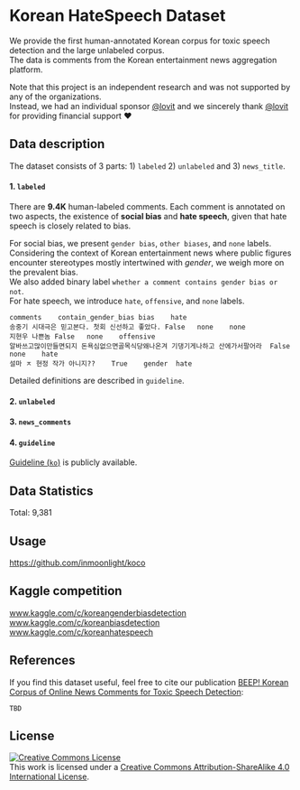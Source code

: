 # Korean HateSpeech Dataset

We provide the first human-annotated Korean corpus for toxic speech detection and the large unlabeled corpus. <br>
The data is comments from the Korean entertainment news aggregation platform. 

Note that this project is an independent research and was not supported by any of the organizations. <br>
Instead, we had an individual sponsor [@lovit](https://github.com/lovit) and we sincerely thank [@lovit](https://github.com/lovit) for providing financial support :heart:

## Data description

The dataset consists of 3 parts: 1) `labeled` 2) `unlabeled` and 3) `news_title`.

#### 1. `labeled`
There are **9.4K** human-labeled comments. 
Each comment is annotated on two aspects, the existence of **social bias** and **hate speech**, given that hate speech is closely related to bias. <br>

For social bias, we present `gender bias`, `other biases`, and `none` labels. 
Considering the context of Korean entertainment news where public figures encounter stereotypes mostly intertwined with *gender*, we weigh more on the prevalent bias. <br>
We also added binary label `whether a comment contains gender bias or not`. <br>
For hate speech, we introduce `hate`, `offensive`, and `none` labels. 

```
comments	contain_gender_bias	bias	hate
송중기 시대극은 믿고본다. 첫회 신선하고 좋았다.	False	none	none
지현우 나쁜놈	False	none	offensive
알바쓰고많이만들면되지 돈욕심없으면골목식당왜나온겨 기댕기게나하고 산에가서팔어라	False	none	hate
설마 ㅈ 현정 작가 아니지??	True	gender	hate
```
Detailed definitions are described in `guideline`.

#### 2. `unlabeled`


#### 3. `news_comments`


#### 4. `guideline`

[Guideline (`ko`)](https://www.notion.so/c1ecb7cc52d446cc93d928d172ef8442) is publicly available. 





## Data Statistics

Total: 9,381


## Usage

https://github.com/inmoonlight/koco

## Kaggle competition

www.kaggle.com/c/koreangenderbiasdetection
www.kaggle.com/c/koreanbiasdetection
www.kaggle.com/c/koreanhatespeech

## References

If you find this dataset useful, feel free to cite our publication [BEEP! Korean Corpus of Online News Comments for Toxic Speech Detection]():
```
TBD
```

## License
<a rel="license" href="http://creativecommons.org/licenses/by-sa/4.0/"><img alt="Creative Commons License" style="border-width:0" src="https://i.creativecommons.org/l/by-sa/4.0/88x31.png" /></a><br />This work is licensed under a <a rel="license" href="http://creativecommons.org/licenses/by-sa/4.0/">Creative Commons Attribution-ShareAlike 4.0 International License</a>.
